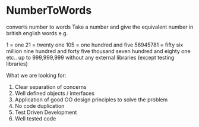 NumberToWords
=============

converts number to words
Take a number and give the equivalent number in british english words e.g.
 
1 = one
21 = twenty one
105 = one hundred and five
56945781 = fifty six million nine hundred and forty five thousand seven hundred and eighty one etc.. up to 999,999,999 without any external libraries (except testing libraries)
 
What we are looking for:
1. Clear separation of concerns
2. Well defined objects / interfaces
3. Application of good OO design principles to solve the problem
4. No code duplication
5. Test Driven Development
6. Well tested code
